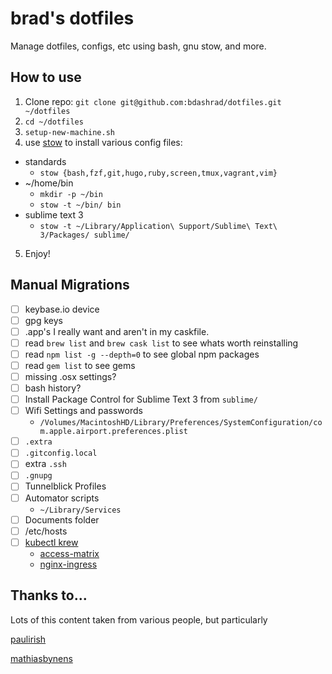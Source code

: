# brad's dotfiles

Manage dotfiles, configs, etc using bash, gnu stow, and more.

## How to use

1. Clone repo: `git clone git@github.com:bdashrad/dotfiles.git ~/dotfiles`
2. `cd ~/dotfiles`
3. `setup-new-machine.sh`
4. use [stow](https://www.gnu.org/software/stow/) to install various config files:
  * standards
    * `stow {bash,fzf,git,hugo,ruby,screen,tmux,vagrant,vim}`
  * ~/home/bin
    * `mkdir -p ~/bin`
    * `stow -t ~/bin/ bin`
  * sublime text 3
    * `stow -t ~/Library/Application\ Support/Sublime\ Text\ 3/Packages/ sublime/`
5. Enjoy!

## Manual Migrations

* [ ] keybase.io device
* [ ] gpg keys
* [ ] .app's I really want and aren't in my caskfile.
* [ ] read `brew list` and `brew cask list` to see whats worth reinstalling
* [ ] read `npm list -g --depth=0` to see global npm packages
* [ ] read `gem list` to see gems
* [ ] missing .osx settings?
* [ ] bash history?
* [ ] Install Package Control for Sublime Text 3 from `sublime/`
* [ ] Wifi Settings and passwords
  * `/Volumes/MacintoshHD/Library/Preferences/SystemConfiguration/com.apple.airport.preferences.plist`
* [ ] `.extra`
* [ ] `.gitconfig.local`
* [ ] extra `.ssh`
* [ ] `.gnupg`
* [ ] Tunnelblick Profiles
* [ ] Automator scripts
  * `~/Library/Services`
* [ ] Documents folder
* [ ] /etc/hosts
* [ ] [kubectl krew](https://github.com/kubernetes-sigs/krew)
  * [access-matrix](https://github.com/corneliusweig/rakkess)
  * [nginx-ingress](https://kubernetes.github.io/ingress-nginx/kubectl-plugin/)

## Thanks to...
Lots of this content taken from various people, but particularly

[paulirish](https://github.com/paulirish/dotfiles/)

[mathiasbynens](https://github.com/mathiasbynens/dotfiles/)
